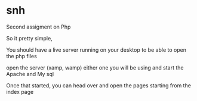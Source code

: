 # snh
Second assigment on Php

So it pretty simple,

You should have a live server running on your desktop to be able to open the php files

open the server (xamp, wamp) either one you will be using and start the Apache and My sql

Once that started, you can head over and open the pages starting from the index page

